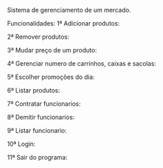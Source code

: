 Sistema de gerenciamento de um mercado.

Funcionalidades:
1ª Adicionar produtos:

2ª Remover produtos:

3ª Mudar preço de um produto:

4ª Gerenciar numero de carrinhos, caixas e sacolas:

5ª Escolher promoções do dia:

6ª Listar produtos:

7ª Contratar funcionarios:

8ª Demitir funcionarios:

9ª Listar funcionario:

10ª Login:

11ª Sair do programa:
